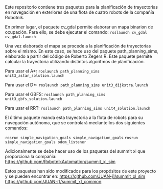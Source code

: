 Este repositorio contiene tres paquetes para la planificación de trayectorias en navegación en exteriores de una flota de cuatro robots de la compañía Robotnik.

En primer lugar, el paquete cv_gdal permite elaborar un mapa binarion de ocupación. Para ello, se debe ejecutar el comando:
`roslaunch cv_gdal cv_gdal.launch`

Una vez elaborado el mapa se procede a la planificación de trayectorias sobre el mismo. En este caso, se hace uso del paquete path_planning_sims, elaborado a partir del código de Roberto Zegers R.
Este paquete permite calcular la trayectoria utilizando distintos algoritmos de planificación. 

Para usar el A*: `roslaunch path_planning_sims unit3_astar_solution.launch`

Para usar el D*: `roslaunch path_planning_sims unit3_dijkstra.launch`

Para usar el GBFS: `roslaunch path_planning_sims unit3_gbfs_solution.launch`

Para usar el RRT: `roslaunch path_planning_sims unit4_solution.launch`

El último paquete manda esta trayectoria a la flota de robots para su navegación autónoma, que se controlará mediante los dos siguientes comandos:

`rosrun simple_navigation_goals simple_navigation_goals`
`rosrun simple_navigation_goals odom_listener`

Adicionalmente se debe hacer uso de los paquetes del summit xl que proporciona la compañía: https://github.com/RobotnikAutomation/summit_xl_sim

Estos paquetes han sido modificados para los propósitos de este proyecto y se pueden encontrar en:
https://github.com/JUAN-j1/summit_xl_sim
https://github.com/JUAN-j1/summit_xl_common

